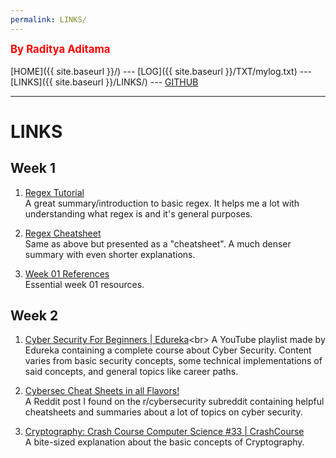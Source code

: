```yaml
---
permalink: LINKS/
---
```

<span style="color:red; font-weight:bold; font-size:larger;">By Raditya Aditama</span>
<br><br>
[HOME]({{ site.baseurl }}/) ---
[LOG]({{ site.baseurl }}/TXT/mylog.txt) ---
[LINKS]({{ site.baseurl }}/LINKS/) ---
[GITHUB](https://github.com/ratama98/os222)
<br>
<hr>

# LINKS

## Week 1
1. [Regex Tutorial](https://medium.com/factory-mind/regex-tutorial-a-simple-cheatsheet-by-examples-649dc1c3f285)<br>
A great summary/introduction to basic regex. 
It helps me a lot with understanding what regex is and it's general purposes.

2. [Regex Cheatsheet](https://cheatography.com/davechild/cheat-sheets/regular-expressions/)<br>
Same as above but presented as a "cheatsheet". 
A much denser summary with even shorter explanations.

3. [Week 01 References](https://osp4diss.vlsm.org/W01-02.html)<br>
Essential week 01 resources.

## Week 2
1. [Cyber Security For Beginners | Edureka](https://www.youtube.com/watch?v=nzZkKoREEGo&list=PL9ooVrP1hQOGPQVeapGsJCktzIO4DtI4_)<br>
A YouTube playlist made by Edureka containing a complete course about Cyber Security. 
Content varies from basic security concepts, some technical implementations of said concepts, and general topics like career paths.

2. [Cybersec Cheat Sheets in all Flavors!](https://www.reddit.com/r/cybersecurity/comments/iu17uu/cybersec_cheat_sheets_in_all_flavors_huge_list/)<br>
A Reddit post I found on the r/cybersecurity subreddit containing helpful cheatsheets and summaries about a lot of topics on cyber security.

3. [Cryptography: Crash Course Computer Science #33 | CrashCourse](https://youtu.be/jhXCTbFnK8o)<br>
A bite-sized explanation about the basic concepts of Cryptography.
